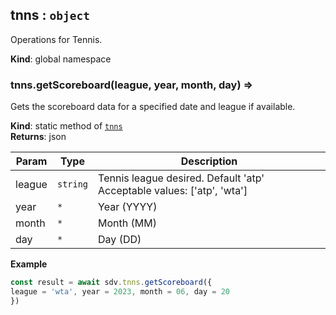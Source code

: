 <a name="tnns"></a>

## tnns : <code>object</code>
Operations for Tennis.

**Kind**: global namespace  
<a name="tnns.getScoreboard"></a>

### tnns.getScoreboard(league, year, month, day) ⇒
Gets the scoreboard data for a specified date and league if available.

**Kind**: static method of [<code>tnns</code>](#tnns)  
**Returns**: json  

| Param | Type | Description |
| --- | --- | --- |
| league | <code>string</code> | Tennis league desired. Default 'atp' Acceptable values: ['atp', 'wta'] |
| year | <code>\*</code> | Year (YYYY) |
| month | <code>\*</code> | Month (MM) |
| day | <code>\*</code> | Day (DD) |

**Example**  
```js
const result = await sdv.tnns.getScoreboard({
league = 'wta', year = 2023, month = 06, day = 20
})
```
